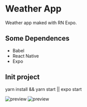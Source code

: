 # Weather App
Weather app maked with RN Expo.

## Some Dependences

- Babel 
- React Native
- Expo

## Init project

yarn install && yarn start
|| expo start

![preview](../main/assets/images/2021-12-07_23h58_47.png)
![preview](../main/assets/images/2021-12-07_23h59_09.png)
